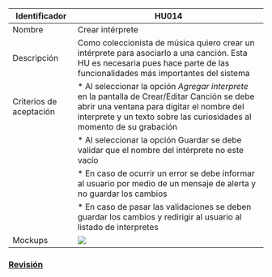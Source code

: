 | Identificador           | HU014                   | 
|-------------------------|------------------------------| 
| Nombre                  | Crear intérprete | 
| Descripción             | Como coleccionista de música quiero crear un intérprete para asociarlo a una canción. Esta HU es necesaria pues hace parte de las funcionalidades más importantes del sistema | 
| Criterios de aceptación | * Al seleccionar la opción _Agregar interprete_ en la pantalla de Crear/Editar Canción se debe abrir una ventana para digitar el nombre del interprete y un texto sobre las curiosidades al momento de su grabación |
| | * Al seleccionar la opción Guardar se debe validar que el nombre del intérprete no este vacío |
| | * En caso de ocurrir un error se debe informar al usuario por medio de un mensaje de alerta y no guardar los cambios |
| | * En caso de pasar las validaciones se deben guardar los cambios y redirigir al usuario al listado de interpretes |
| Mockups                 | ![](https://github.com/MISW-4101-Practicas/TutorialCanciones/wiki/mockups/crear_interprete.png)                 | 

### [Revisión](https://github.com/MISW-4101-Practicas/TutorialCanciones/wiki/f03#revisi%C3%B3n)
